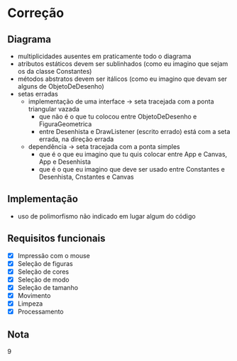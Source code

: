 # Correção

## Diagrama

- multiplicidades ausentes em praticamente todo o diagrama
- atributos estáticos devem ser sublinhados (como eu imagino que sejam os da classe Constantes)
- métodos abstratos devem ser itálicos (como eu imagino que devam ser alguns de ObjetoDeDesenho)
- setas erradas
  - implementação de uma interface -> seta tracejada com a ponta triangular vazada
    - que não é o que tu colocou entre ObjetoDeDesenho e FiguraGeometrica
    - entre Desenhista e DrawListener (escrito errado) está com a seta errada, na direção errada
  - dependência -> seta tracejada com a ponta simples
    - que é o que eu imagino que tu quis colocar entre App e Canvas, App e Desenhista
    - que é o que eu imagino que deve ser usado entre Constantes e Desenhista, Cnstantes e Canvas

## Implementação

- uso de polimorfismo não indicado em lugar algum do código

## Requisitos funcionais

- [x] Impressão com o mouse
- [x] Seleção de figuras
- [x] Seleção de cores
- [x] Seleção de modo
- [x] Seleção de tamanho
- [x] Movimento
- [x] Limpeza
- [x] Processamento

## Nota

9